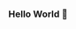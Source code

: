 ### Hello World 👋

<!--
	WOAH YOU BOT!!!!
	Hi bot!!!
-->

<!-- - **🔭 I’m currently working on:** Getting upto speed with my research while interning at Google!
- **🕰 In the near future:** I'll be interning at Google as a Strategic Cloud Engineer intern (Summer'22) 
- **🌱 I’m currently learning:** Social Networks + Homophily + Explainable AI + Causal ML + bits and bytes of philosophy in all this
- **🤔 I’m looking for help with:** making an iron man suit
- **💬 Ask me about:** any random topic. I might not know about it but might ask more questions if it's interesting
- **📫 How to reach me:** `<firstname>.<lastname>@research.iiit.ac.in`
- **😄 Pronouns:** she/her

**Or reach out on Linkedin at** https://www.linkedin.com/in/kshitijaa-jaglan/ -->

<!-- ![Kshitijaa's github stats](https://github-readme-stats.vercel.app/api?username=deutranium&show_icons=true&theme=algolia&count_private=true)-->
